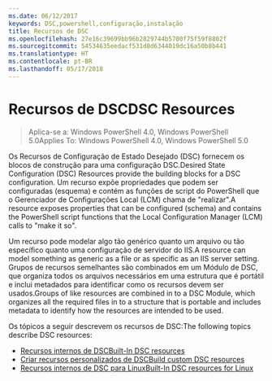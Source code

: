 ```yaml
---
ms.date: 06/12/2017
keywords: DSC,powershell,configuração,instalação
title: Recursos de DSC
ms.openlocfilehash: 27e16c39699bb96b2829744b5700f75f59f8802f
ms.sourcegitcommit: 54534635eedacf531d8d6344019dc16a50b8b441
ms.translationtype: HT
ms.contentlocale: pt-BR
ms.lasthandoff: 05/17/2018
---
```

# <a name="dsc-resources"></a><span data-ttu-id="5a9ae-103">Recursos de DSC</span><span class="sxs-lookup"><span data-stu-id="5a9ae-103">DSC Resources</span></span>

><span data-ttu-id="5a9ae-104">Aplica-se a: Windows PowerShell 4.0, Windows PowerShell 5.0</span><span class="sxs-lookup"><span data-stu-id="5a9ae-104">Applies To: Windows PowerShell 4.0, Windows PowerShell 5.0</span></span>

<span data-ttu-id="5a9ae-105">Os Recursos de Configuração de Estado Desejado (DSC) fornecem os blocos de construção para uma configuração DSC.</span><span class="sxs-lookup"><span data-stu-id="5a9ae-105">Desired State Configuration (DSC) Resources provide the building blocks for a DSC configuration.</span></span> <span data-ttu-id="5a9ae-106">Um recurso expõe propriedades que podem ser configuradas (esquema) e contém as funções de script do PowerShell que o Gerenciador de Configurações Local (LCM) chama de "realizar".</span><span class="sxs-lookup"><span data-stu-id="5a9ae-106">A resource exposes properties that can be configured (schema) and contains the PowerShell script functions that the Local Configuration Manager (LCM) calls to "make it so".</span></span>

<span data-ttu-id="5a9ae-107">Um recurso pode modelar algo tão genérico quanto um arquivo ou tão específico quanto uma configuração de servidor do IIS.</span><span class="sxs-lookup"><span data-stu-id="5a9ae-107">A resource can model something as generic as a file or as specific as an IIS server setting.</span></span>  <span data-ttu-id="5a9ae-108">Grupos de recursos semelhantes são combinados em um Módulo de DSC, que organiza todos os arquivos necessários em uma estrutura que é portátil e inclui metadados para identificar como os recursos devem ser usados.</span><span class="sxs-lookup"><span data-stu-id="5a9ae-108">Groups of like resources are combined in to a DSC Module, which organizes all the required files in to a structure that is portable and includes metadata to identify how the resources are intended to be used.</span></span>

<span data-ttu-id="5a9ae-109">Os tópicos a seguir descrevem os recursos de DSC:</span><span class="sxs-lookup"><span data-stu-id="5a9ae-109">The following topics describe DSC resources:</span></span>

- [<span data-ttu-id="5a9ae-110">Recursos internos de DSC</span><span class="sxs-lookup"><span data-stu-id="5a9ae-110">Built-In DSC resources</span></span>](builtInResource.md)
- [<span data-ttu-id="5a9ae-111">Criar recursos personalizados de DSC</span><span class="sxs-lookup"><span data-stu-id="5a9ae-111">Build custom DSC resources</span></span>](authoringResource.md)
- [<span data-ttu-id="5a9ae-112">Recursos internos de DSC para Linux</span><span class="sxs-lookup"><span data-stu-id="5a9ae-112">Built-In DSC resources for Linux</span></span>](lnxBuiltInResources.md)